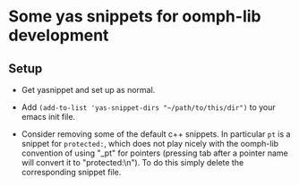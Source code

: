 Some yas snippets for oomph-lib development
===============

Setup
----

* Get yasnippet and set up as normal.

* Add `(add-to-list 'yas-snippet-dirs "~/path/to/this/dir")` to your emacs
  init file.
  
* Consider removing some of the default c++ snippets. In particular `pt` is
  a snippet for `protected:`, which does not play nicely with the oomph-lib
  convention of using "_pt" for pointers (pressing tab after a pointer name
  will convert it to "protected:\n"). To do this simply delete the
  corresponding snippet file.
